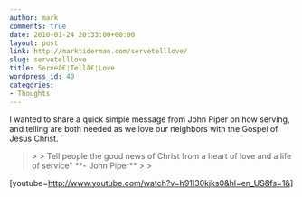 ```yaml
---
author: mark
comments: true
date: 2010-01-24 20:33:00+00:00
layout: post
link: http://marktiderman.com/servetelllove/
slug: servetelllove
title: Serveâ€¦Tellâ€¦Love
wordpress_id: 40
categories:
- Thoughts
---
```


I wanted to share a quick simple message from John Piper on how serving, and telling are both needed as we love our neighbors with the Gospel of Jesus Christ.

 

<blockquote>  
> 
> Tell people the good news of Christ from a heart of love and a life of service"   
**- John Piper**
> 
> </blockquote>

 

  

[youtube=http://www.youtube.com/watch?v=h91I30kjks0&hl=en_US&fs=1&]
